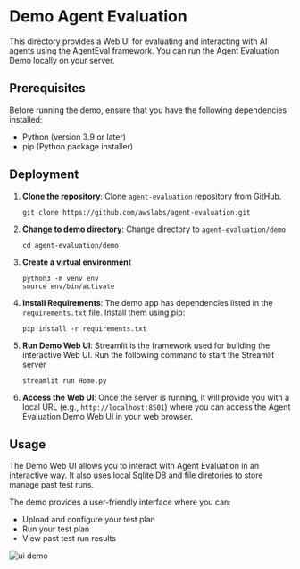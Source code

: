 # Demo Agent Evaluation

This directory provides a Web UI for evaluating and interacting with AI agents using the AgentEval framework. You can run the Agent Evaluation Demo locally on your server.

## Prerequisites

Before running the demo, ensure that you have the following dependencies installed:

- Python (version 3.9 or later)
- pip (Python package installer)

## Deployment
1. **Clone the repository**: Clone `agent-evaluation` repository from GitHub.

    ```
    git clone https://github.com/awslabs/agent-evaluation.git
    ```

3. **Change to demo directory**: Change directory to `agent-evaluation/demo`

    ```
    cd agent-evaluation/demo
    ```

2. **Create a virtual environment**

    ```
    python3 -m venv env
    source env/bin/activate
    ```

3. **Install Requirements**: The demo app has dependencies listed in the `requirements.txt` file. Install them using pip:

   ```
   pip install -r requirements.txt
   ```


5. **Run Demo Web UI**: Streamlit is the framework used for building the interactive Web UI. Run the following command to start the Streamlit server

    ```
    streamlit run Home.py
    ```

6. **Access the Web UI**: Once the server is running, it will provide you with a local URL (e.g., `http://localhost:8501`) where you can access the Agent Evaluation Demo Web UI in your web browser.

## Usage

The Demo Web UI allows you to interact with Agent Evaluation in an interactive way. It also uses local Sqlite DB and file diretories to store manage past test runs.

The demo provides a user-friendly interface where you can:

- Upload and configure your test plan
- Run your test plan
- View past test run results

![ui demo](./agenteval_demo_ui.gif)

